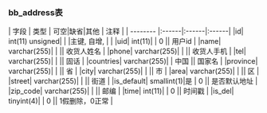 ### bb_address表
  
| 字段        | 类型 | 可空|缺省|其他  | 注释 |
| -------- |:------|:------|:------|
|id| int(11) unsigned| |   |主键, 自增, |  |
|uid| int(11)| |  0 || 用户id |
|name| varchar(255)| |   || 收货人姓名 |
|phone| varchar(255)| |   || 收货人手机 |
|tel| varchar(255)| |   || 固话 |
|countries| varchar(255)| |  中国 || 国家名 |
|province| varchar(255)| |   || 省 |
|city| varchar(255)| |   || 市 |
|area| varchar(255)| |   || 区 |
|street| varchar(255)| |   || 街道 |
|is_default| smallint(1)|是 |  0 || 是否默认地址 |
|zip_code| varchar(255)| |   || 邮编 |
|time| int(11)| |  0 || 时间戳 |
|is_del| tinyint(4)| |  0 || 1假删除，0正常 |
